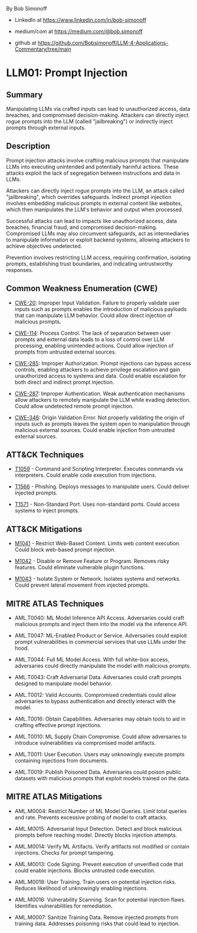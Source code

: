 By Bob Simonoff

- LinkedIn at https://www.linkedin.com/in/bob-simonoff

- medium/com at https://medium.com/@bob.simonoff

- github at https://github.com/Bobsimonoff/LLM-4-Applications-Commentary/tree/main


# LLM01: Prompt Injection

## Summary

Manipulating LLMs via crafted inputs can lead to unauthorized access, data breaches, and compromised decision-making. Attackers can directly inject rogue prompts into the LLM (called "jailbreaking") or indirectly inject prompts through external inputs.

## Description

Prompt injection attacks involve crafting malicious prompts that manipulate LLMs into executing unintended and potentially harmful actions. These attacks exploit the lack of segregation between instructions and data in LLMs. 

Attackers can directly inject rogue prompts into the LLM, an attack called "jailbreaking", which overrides safeguards. Indirect prompt injection involves embedding malicious prompts in external content like websites, which then manipulates the LLM's behavior and output when processed.

Successful attacks can lead to impacts like unauthorized access, data breaches, financial fraud, and compromised decision-making. Compromised LLMs may also circumvent safeguards, act as intermediaries to manipulate information or exploit backend systems, allowing attackers to achieve objectives undetected.

Prevention involves restricting LLM access, requiring confirmation, isolating prompts, establishing trust boundaries, and indicating untrustworthy responses.

## Common Weakness Enumeration (CWE)

- [CWE-20](https://cwe.mitre.org/data/definitions/20.html): Improper Input Validation. Failure to properly validate user inputs such as prompts enables the introduction of malicious payloads that can manipulate LLM behavior. Could allow direct injection of malicious prompts.

- [CWE-114](https://cwe.mitre.org/data/definitions/114.html): Process Control. The lack of separation between user prompts and external data leads to a loss of control over LLM processing, enabling unintended actions. Could allow injection of prompts from untrusted external sources.

- [CWE-285](https://cwe.mitre.org/data/definitions/285.html): Improper Authorization. Prompt injections can bypass access controls, enabling attackers to achieve privilege escalation and gain unauthorized access to systems and data. Could enable escalation for both direct and indirect prompt injection.  

- [CWE-287](https://cwe.mitre.org/data/definitions/287.html): Improper Authentication. Weak authentication mechanisms allow attackers to remotely manipulate the LLM while evading detection. Could allow undetected remote prompt injection.

- [CWE-346](https://cwe.mitre.org/data/definitions/346.html): Origin Validation Error. Not properly validating the origin of inputs such as prompts leaves the system open to manipulation through malicious external sources. Could enable injection from untrusted external sources.


## ATT&CK Techniques

- [T1059](https://attack.mitre.org/techniques/T1059/) - Command and Scripting Interpreter. Executes commands via interpreters. Could enable code execution from injections.

- [T1566](https://attack.mitre.org/techniques/T1566/) - Phishing. Deploys messages to manipulate users. Could deliver injected prompts.  

- [T1571](https://attack.mitre.org/techniques/T1571/) - Non-Standard Port. Uses non-standard ports. Could access systems to inject prompts.

## ATT&CK Mitigations

- [M1041](https://attack.mitre.org/mitigations/M1041/) - Restrict Web-Based Content. Limits web content execution. Could block web-based prompt injection.

- [M1042](https://attack.mitre.org/mitigations/M1042/) - Disable or Remove Feature or Program. Removes risky features. Could eliminate vulnerable plugin functions.

- [M1043](https://attack.mitre.org/mitigations/M1043/) - Isolate System or Network. Isolates systems and networks. Could prevent lateral movement from injected prompts.


## MITRE ATLAS Techniques

- AML.T0040: ML Model Inference API Access. Adversaries could craft malicious prompts and inject them into the model via the inference API.

- AML.T0047: ML-Enabled Product or Service. Adversaries could exploit prompt vulnerabilities in commercial services that use LLMs under the hood. 

- AML.T0044: Full ML Model Access. With full white-box access, adversaries could directly manipulate the model with malicious prompts.

- AML.T0043: Craft Adversarial Data. Adversaries could craft prompts designed to manipulate model behavior.

- AML.T0012: Valid Accounts. Compromised credentials could allow adversaries to bypass authentication and directly interact with the model. 

- AML.T0016: Obtain Capabilities. Adversaries may obtain tools to aid in crafting effective prompt injections.

- AML.T0010: ML Supply Chain Compromise. Could allow adversaries to introduce vulnerabilities via compromised model artifacts. 

- AML.T0011: User Execution. Users may unknowingly execute prompts containing injections from documents.

- AML.T0019: Publish Poisoned Data. Adversaries could poison public datasets with malicious prompts that exploit models trained on the data.


## MITRE ATLAS Mitigations

- AML.M0004: Restrict Number of ML Model Queries. Limit total queries and rate. Prevents excessive probing of model to craft attacks.

- AML.M0015: Adversarial Input Detection. Detect and block malicious prompts before reaching model. Directly blocks injection attempts. 

- AML.M0014: Verify ML Artifacts. Verify artifacts not modified or contain injections. Checks for prompt tampering. 

- AML.M0013: Code Signing. Prevent execution of unverified code that could enable injections. Blocks untrusted code execution.

- AML.M0018: User Training. Train users on potential injection risks. Reduces likelihood of unknowingly enabling injections. 

- AML.M0016: Vulnerability Scanning. Scan for potential injection flaws. Identifies vulnerabilities for remediation.

- AML.M0007: Sanitize Training Data. Remove injected prompts from training data. Addresses poisoning risks that could lead to injection.


